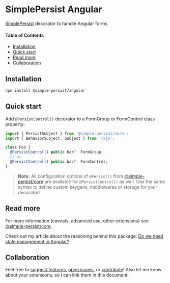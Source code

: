 # SimplePersist Angular
[SimplePersist](https://www.npmjs.com/package/@simple-persist/core) decorator to handle Angular forms

#### Table of Contents
* [Installation](#installation)
* [Quick start](#quick-start)
* [Read more](#read-more)
* [Collaboration](#collaboration)

## Installation
```bash
npm install @simple-persist/angular
```

## Quick start
Add `@PersistControl()` decorator to a FormGroup or FormControl class property:
```ts
import { PersistSubject } from '@simple-persist/core';
import { BehaviorSubject, Subject } from 'rxjs';

class Foo {
  @PersistControl() public bar?: FormGroup;
  // or
  @PersistControl() public baz?: FormControl;
}
```
> **Note:**  All configuration options of `@Persist()` from
> [@simple-persist/core](https://www.npmjs.com/package/@simple-persist/core)
> are available for `@PersistControl()` as well.
> Use the same syntax to define custom keygens, middlewares or storage for your decorator!

## Read more
For more information (caveats, advanced use, other extensions) see [@simple-persist/core](https://www.npmjs.com/package/@simple-persist/core).

Check out my article about the reasoning behind this package: [Do we need state management in Angular?](https://medium.com/@kobalazs/do-we-need-state-management-in-angular-baf612823b16)

## Collaboration

Feel free to [suggest features](https://github.com/kobalazs), [open issues](https://github.com/kobalazs/simple-persist-rxjs/issues), or [contribute](https://github.com/kobalazs/simple-persist-rxjs/pulls)! Also let me know about your extensions, so I can link them in this document.
